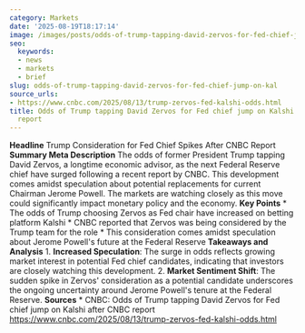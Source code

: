 ```yaml
---
category: Markets
date: '2025-08-19T18:17:14'
image: /images/posts/odds-of-trump-tapping-david-zervos-for-fed-chief-jump-on-kal.jpg
seo:
  keywords:
  - news
  - markets
  - brief
slug: odds-of-trump-tapping-david-zervos-for-fed-chief-jump-on-kal
source_urls:
- https://www.cnbc.com/2025/08/13/trump-zervos-fed-kalshi-odds.html
title: Odds of Trump tapping David Zervos for Fed chief jump on Kalshi after CNBC
  report
---
```


**Headline** Trump Consideration for Fed Chief Spikes After CNBC Report  **Summary Meta Description** The odds of former President Trump tapping David Zervos, a longtime economic advisor, as the next Federal Reserve chief have surged following a recent report by CNBC. This development comes amidst speculation about potential replacements for current Chairman Jerome Powell. The markets are watching closely as this move could significantly impact monetary policy and the economy.  **Key Points**  * The odds of Trump choosing Zervos as Fed chair have increased on betting platform Kalshi * CNBC reported that Zervos was being considered by the Trump team for the role * This consideration comes amidst speculation about Jerome Powell's future at the Federal Reserve  **Takeaways and Analysis**  1. **Increased Speculation**: The surge in odds reflects growing market interest in potential Fed chief candidates, indicating that investors are closely watching this development. 2. **Market Sentiment Shift**: The sudden spike in Zervos' consideration as a potential candidate underscores the ongoing uncertainty around Jerome Powell's tenure at the Federal Reserve.  **Sources** * CNBC: Odds of Trump tapping David Zervos for Fed chief jump on Kalshi after CNBC report https://www.cnbc.com/2025/08/13/trump-zervos-fed-kalshi-odds.html